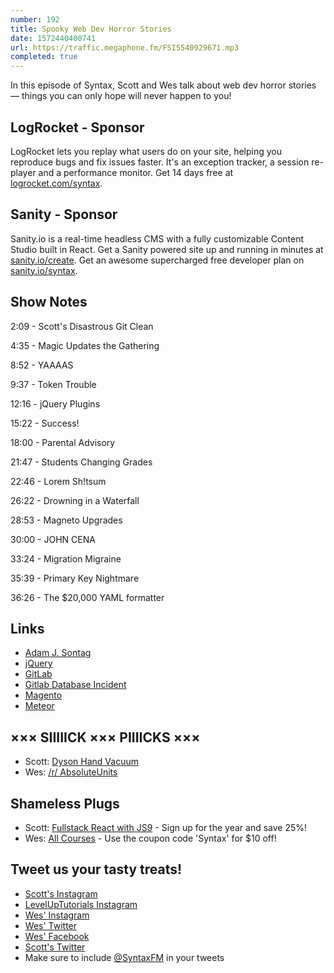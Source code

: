```yaml
---
number: 192
title: Spooky Web Dev Horror Stories
date: 1572440400741
url: https://traffic.megaphone.fm/FSI5540929671.mp3
completed: true
---
```


In this episode of Syntax, Scott and Wes talk about web dev horror stories — things you can only hope will never happen to you!   

## LogRocket - Sponsor
LogRocket lets you replay what users do on your site, helping you reproduce bugs and fix issues faster. It's an exception tracker, a session re-player and a performance monitor. Get 14 days free at [logrocket.com/syntax](https://logrocket.com/syntax).

## Sanity - Sponsor
Sanity.io is a real-time headless CMS with a fully customizable Content Studio built in React. Get a Sanity powered site up and running in minutes at [sanity.io/create](https://www.sanity.io/create). Get an awesome supercharged free developer plan on [sanity.io/syntax](https://www.sanity.io/syntax).

## Show Notes

2:09 - Scott's Disastrous Git Clean

4:35 - Magic Updates the Gathering

8:52 - YAAAAS

9:37 - Token Trouble

12:16 - jQuery Plugins

15:22 - Success!

18:00 - Parental Advisory

21:47 - Students Changing Grades

22:46 - Lorem Sh!tsum

26:22 - Drowning in a Waterfall

28:53 - Magneto Upgrades

30:00 - JOHN CENA

33:24 - Migration Migraine

35:39 - Primary Key Nightmare

36:26 - The $20,000 YAML formatter

## Links
* [Adam J. Sontag](https://twitter.com/ajpiano)
* [jQuery](https://jquery.com/)
* [GitLab](https://about.gitlab.com/)
* [Gitlab Database Incident](https://about.gitlab.com/blog/2017/02/01/gitlab-dot-com-database-incident/)
* [Magento](https://magento.com/)
* [Meteor](https://www.meteor.com/)

## ××× SIIIIICK ××× PIIIICKS ×××
* Scott: [Dyson Hand Vacuum](https://amzn.to/2MrI3K3)
* Wes: [/r/ AbsoluteUnits](https://www.reddit.com/r/AbsoluteUnits/)

## Shameless Plugs
* Scott: [Fullstack React with JS9](https://www.leveluptutorials.com/pro) - Sign up for the year and save 25%!
* Wes: [All Courses](https://wesbos.com/courses/) - Use the coupon code 'Syntax' for $10 off!

## Tweet us your tasty treats!
* [Scott's Instagram](https://www.instagram.com/stolinski/)
* [LevelUpTutorials Instagram](https://www.instagram.com/LevelUpTutorials/)
* [Wes' Instagram](https://www.instagram.com/wesbos/)
* [Wes' Twitter](https://twitter.com/wesbos)
* [Wes' Facebook](https://www.facebook.com/wesbos.developer)
* [Scott's Twitter](https://twitter.com/stolinski)
* Make sure to include [@SyntaxFM](https://twitter.com/SyntaxFM) in your tweets